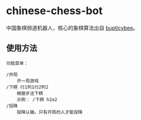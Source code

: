# chinese-chess-bot

中国象棋频道机器人，核心的象棋算法出自 [bupticybee](https://github.com/bupticybee/elephantfish)。

## 使用方法

```
功能菜单：

/开局
    开一局游戏
/下棋 行1列1行2列2
    根据步法下棋
    示例： /下棋 h2e2
/投降
    投降认输。只有开局的人才能投降
```

